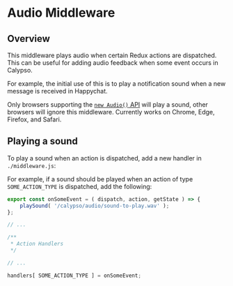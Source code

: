 # Audio Middleware

## Overview

This middleware plays audio when certain Redux actions are dispatched. This can be useful for adding
audio feedback when some event occurs in Calypso.

For example, the initial use of this is to play a notification sound when a new message is received in Happychat.

Only browsers supporting the [`new Audio()` API](https://developer.mozilla.org/en/docs/Web/API/HTMLAudioElement)
will play a sound, other browsers will ignore this middleware. Currently works on Chrome, Edge,
Firefox, and Safari.

## Playing a sound

To play a sound when an action is dispatched, add a new handler in `./middleware.js`:

For example, if a sound should be played when an action of type `SOME_ACTION_TYPE` is dispatched, add the
following:

```js
export const onSomeEvent = ( dispatch, action, getState ) => {
	playSound( '/calypso/audio/sound-to-play.wav' );
};

// ...

/**
 * Action Handlers
 */

// ...

handlers[ SOME_ACTION_TYPE ] = onSomeEvent;

```
